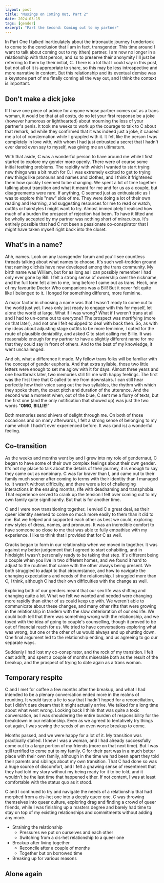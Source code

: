 ```yaml
---
layout: post
title: "Musings on Coming Out, Part 2"
date: 2024-03-15
tags: [gender]
excerpt: "Part the Second: Coming out to my partner"
---
```


In Part One I talked inarticulately about the intronautic journey I undertook to come to the conclusion that I am in fact, transgender. This time around I want to talk about coming out to my (then) partner. I am now no longer in a relationship with that person, and so to preserve their anonymity I'll just be referring to them by their initial, C. There is a lot that I could say in this post, but not all of it is appropriate to share, so this may be less introspective and more narrative in content. But this relationship and its eventual demise was a keystone part of me finally coming all the way out, and I think the context is important.

## Don't make a dick joke
If I have one piece of advice for anyone whose partner comes out as a trans woman, it would be that at all costs, do no let your first response be a joke (however humorous or lighthearted) about mourning the loss of your partner's penis. It took me weeks to work up the courage to talk to C about that remark, ad while they confirmed that it was indeed just a joke, it caused me a lot of consternation while I grappled with it. It felt like the person I was completely in love with, with whom I had just entrusted a secret that I hadn't ever dared even say to myself, was giving me an ultimatum.

With that aside, C was a wonderful person to have around me while I first started to explore my gender more openly. There were of course some initial teething problems. The rapidity with which I wanted to start trying new things was a bit much for C. I was extremely excited to get to trying new things like pronouns and names and clothes, and I think it frightened them how quickly I seemed to be changing. We spent a lot of time together talking about transition and what it meant for me and for us as a couple, but disagreements were rare. If anything, C seemed just as enthusiastic as I was to explore this "new" side of me. They were doing a lot of their own reading and learning, and suggesting resources for me to read or watch, outfits or hairstyles I might want to try. Almost immediately I realised how much of a burden the prospect of rejection had been. To have it lifted and be wholly accepted by my partner was nothing short of miraculous. It's entirely possible that had C not been a passionate co-conspirator that I might have taken myself right back into the closet.

## What's in a name?
Ahh, names. Look on any transgender forum and you'll see countless threads talking about what names to choose. It's such well-trodden ground that naming clichés have now developed among the trans community. My birth name was William, but for as long as I can possibly remember I had only ever gone by Bill. I felt a strong sense of ownership over the nickname, and the full form felt alien to me, long before I came out as trans. Heck, one of my favourite Doctor Who companions was a Bill! But it never felt quite like I belonged to it. I longed for something different, more feminine.

A major factor in choosing a name was that I wasn't ready to come out to the world just yet. I was only just ready to engage with this for myself, let alone the world at large. What if I was wrong? What if I weren't trans at all and I had to un-come out to everyone? The prospect was mortifying (more on that later), and not one I felt equipped to deal with back then. So, as with my ideas about adjusting stage outfits to be more feminine, I opted for the route of plausible deniability, and asked C to start calling me Billie. It was reasonable enough for my partner to have a slightly different name for me that they could say in front of others. And to the best of my knowledge, it went unchallenged.

And oh, what a difference it made. My fellow trans folks will be familiar with the concept of gender euphoria. And that extra syllable, those two little letters were enough to set me aglow with it for days. Almost three years and one heartbreak later, two memories still fill me with happy feelings. The first was the first time that C called to me from downstairs. I can still hear perfectly how their voice sang out the two syllables, the rhythm with which they spoke them, the exact pitch and duration of the utterance. And the second was a moment when, out of the blue, C sent me a flurry of texts, but the first one (and the only notification that showed up) was just the two words "**OMG, BILLIE!**"

Both memories send shivers of delight through me. On both of those occasions and on many afterwards, I felt a strong sense of belonging to my name which I hadn't ever experienced before. It was (and is) a wonderful feeling.


## Co-transition
As the weeks and months went by and I grew into my role of gendernaut, C began to have some of their own complex feelings about their own gender. It's not my place to talk about the details of their journey, it is enough to say they came out as nonbinary. C was far braver than I, and came out to their family much sooner after coming to terms with their identity than I managed to. It wasn't without difficulty, and there were a lot of challenging interactions in the ensuing months, rife with deadnaming and transphobia. That experience served to crank up the tension I felt over coming out to my own family quite significantly. But that is for another time.

C and I were now transitioning together. I envied C a great deal, as their queer identity seemed to come so much more easily to them than it did to me. But we helped and supported each other as best we could, exploring new styles of dress, names, and pronouns. It was an incredible comfort to have someone so close to me that was able to fully empathise with my experience. I like to think that I provided that for C as well.

Cracks began to form in our relationship when we moved in together. It was against my better judgement that I agreed to start cohabiting, and in hindsight I wasn't personally ready to be taking that step. It's different being a couple when you live in two different homes, and we found it hard to adjust to the routines that came with the other always being present. We both struggled to adapt to that circumstance, and how to navigate the changing expectations and needs of the relationship. I struggled more than C, I think, although C had their own difficulties with the change as well.

Exploring both of our genders meant that our sex life was shifting and changing quite a lot. What we felt we wanted and needed were changing more rapidly than either of us could keep up with. We weren't able to communicate about these changes, and many other rifts that were growing in the relationship in tandem with the slow deterioration of our sex life. We could both tell that there was something wrong with the relationship, and we toyed with the idea of going to couple's counselling, though it proved to be out of financial reach for us. We tried to have conversations exploring what was wrong, but one or the other of us would always end up shutting down. One final argument led to the relationship ending, and us agreeing to go our separate ways.

Suddenly I had lost my co-conspirator, and the rock of my transition. I felt cast adrift, and spent a couple of months miserable both as the result of the breakup, and the prospect of trying to date again as a trans woman.

## Temporary respite
C and I met for coffee a few months after the breakup, and what I had intended to be a plenary conversation ended more in the realms of reuniting. It would taste a lie to say that I hadn't hoped for a reconciliation, but I didn't dare dream that it might actually arrive. We talked for a long time about what went wrong. Looking back I think that was quite a toxic conversation, as I was shouldering the entire burden of responsibility for the breakdown in our relationship. Even as we agreed to tentatively try things out again, I was sewing the seeds of an even worse breakup to come.

Months passed, and we were happy for a lot of it. My transition was practically stalled. I knew I was a woman, and I had already successfully come out to a large portion of my friends (more on that next time). But I was still terrified to come out to my family. C for their part was in a much better place with their own family, although in the time we had been apart they told their parents and siblings about my own transition. That C had done so was a huge source of discomfort, and I felt a gnawing sense of resentment that they had told my story without my being ready for it to be told, and it wouldn't be the last time that happened either. If not content, I was at least comfortable with the status quo as it stood.

C and I continued to try and navigate the needs of a relationship that had morphed from a cis-het one into a deeply queer one. C was throwing themselves into queer culture, exploring drag and finding a crowd of queer friends, while I was finishing up a masters degree and barely had time to stay on top of my existing relationships and commitments without adding any more.

- Straining the relationship
  - Pressures we put on ourselves and each other
  - Switching from a cis-het relationship to a queer one
- Breakup after living together
  - Reconcile after a couple of months
  - Together but on borrowed time
- Breaking up for various reasons

## Alone again
